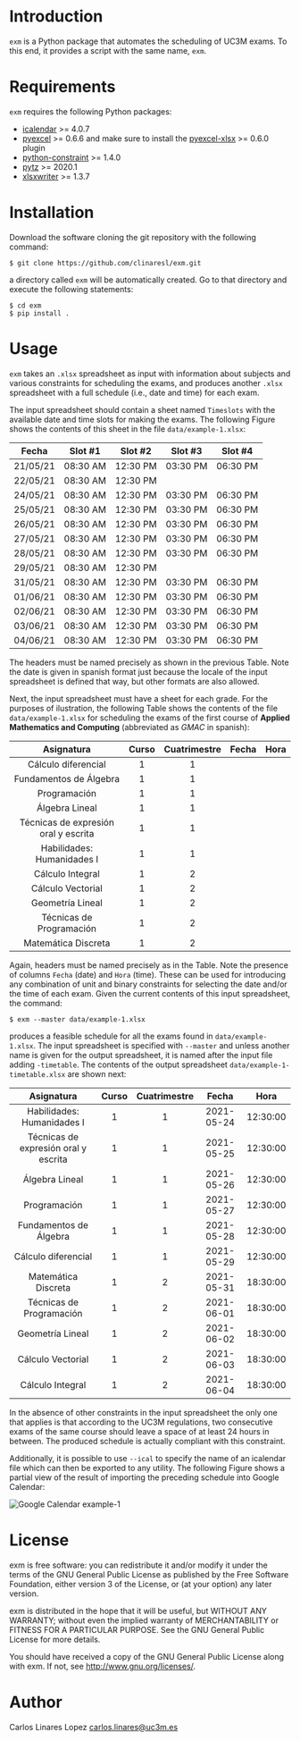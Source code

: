 # Introduction #

``exm`` is a Python package that automates the scheduling of UC3M exams. To this
end, it provides a script with the same name, `exm`.


# Requirements #

``exm`` requires the following Python packages:

* [icalendar](https://pypi.org/project/icalendar/) >= 4.0.7
* [pyexcel](https://pypi.org/project/pyexcel/) >= 0.6.6
  and make sure to install the [pyexcel-xlsx](https://pypi.org/project/pyexcel-xlsx/) >= 0.6.0 plugin
* [python-constraint](https://pypi.org/project/python-constraint/) >= 1.4.0
* [pytz](https://pypi.org/project/pytz/) >= 2020.1
* [xlsxwriter](https://pypi.org/project/XlsxWriter/) >= 1.3.7


# Installation #

Download the software cloning the git repository with the following command:

    $ git clone https://github.com/clinaresl/exm.git

a directory called `exm` will be automatically created. Go to that directory
and execute the following statements:

    $ cd exm
    $ pip install .


# Usage #

`exm` takes an `.xlsx` spreadsheet as input with information about subjects and
various constraints for scheduling the exams, and produces another `.xlsx`
spreadsheet with a full schedule (i.e., date and time) for each exam. 

The input spreadsheet should contain a sheet named `Timeslots` with the
available date and time slots for making the exams. The following Figure shows
the contents of this sheet in the file `data/example-1.xlsx`:

| Fecha | Slot #1 | Slot #2 | Slot #3 | Slot #4 |
|:-----:|:-------:|:-------:|:-------:|:-------:|
|21/05/21 | 08:30 AM | 12:30 PM | 03:30 PM | 06:30 PM |
|22/05/21 | 08:30 AM |12:30 PM | | |
|24/05/21 | 08:30 AM | 12:30 PM | 03:30 PM | 06:30 PM |
|25/05/21 | 08:30 AM | 12:30 PM | 03:30 PM | 06:30 PM |
|26/05/21 | 08:30 AM | 12:30 PM | 03:30 PM | 06:30 PM |
|27/05/21 | 08:30 AM | 12:30 PM | 03:30 PM | 06:30 PM |
|28/05/21 | 08:30 AM | 12:30 PM | 03:30 PM | 06:30 PM |
|29/05/21 | 08:30 AM | 12:30 PM | | |
|31/05/21 | 08:30 AM | 12:30 PM | 03:30 PM | 06:30 PM |
|01/06/21 | 08:30 AM | 12:30 PM | 03:30 PM | 06:30 PM |
|02/06/21 | 08:30 AM | 12:30 PM | 03:30 PM | 06:30 PM |
|03/06/21 | 08:30 AM | 12:30 PM | 03:30 PM | 06:30 PM |
|04/06/21 | 08:30 AM | 12:30 PM | 03:30 PM | 06:30 PM |

The headers must be named precisely as shown in the previous Table. Note the
date is given in spanish format just because the locale of the input spreadsheet
is defined that way, but other formats are also allowed.

Next, the input spreadsheet must have a sheet for each grade. For the purposes
of ilustration, the following Table shows the contents of the file
`data/example-1.xlsx` for scheduling the exams of the first course of **Applied
Mathematics and Computing** (abbreviated as *GMAC* in spanish):

| Asignatura | Curso | Cuatrimestre |Fecha | Hora |
|:----------:|:-----:|:------------:|:----:|:----:|
|Cálculo diferencial | 1 | 1 |  | |
|Fundamentos de Álgebra | 1 |1 | | |
|Programación | 1 | 1 | | |
| Álgebra Lineal | 1 | 1 | | |
| Técnicas de expresión oral y escrita | 1 | 1 | |
|Habilidades: Humanidades I | 1 | 1 | |
| Cálculo Integral | 1 | 2 | | |
| Cálculo Vectorial | 1 | 2 | | |
| Geometría Lineal | 1 | 2 | | |
| Técnicas de Programación | 1 | 2 | | |
| Matemática Discreta | 1 | 2 | | |

Again, headers must be named precisely as in the Table. Note the presence of
columns `Fecha` (date) and `Hora` (time). These can be used for introducing any
combination of unit and binary constraints for selecting the date and/or the
time of each exam. Given the current contents of this input spreadsheet, the
command:

```Shell
$ exm --master data/example-1.xlsx
```

produces a feasible schedule for all the exams found in `data/example-1.xlsx`.
The input spreadsheet is specified with `--master` and unless another name is
given for the output spreadsheet, it is named after the input file adding
`-timetable`. The contents of the output spreadsheet
`data/example-1-timetable.xlsx` are shown next:

| Asignatura | Curso | Cuatrimestre |Fecha | Hora |
|:----------:|:-----:|:------------:|:----:|:----:|
| Habilidades: Humanidades I | 1 | 1 | 2021-05-24 | 12:30:00 |
| Técnicas de expresión oral y escrita | 1 | 1 | 2021-05-25 | 12:30:00 |
| Álgebra Lineal | 1 | 1 | 2021-05-26 | 12:30:00 |
| Programación | 1 | 1 | 2021-05-27 | 12:30:00 |
| Fundamentos de Álgebra | 1 | 1 | 2021-05-28 | 12:30:00 |
| Cálculo diferencial | 1 | 1 | 2021-05-29 | 12:30:00 |
| Matemática Discreta | 1 | 2 | 2021-05-31 | 18:30:00 |
| Técnicas de Programación | 1 | 2 | 2021-06-01 | 18:30:00 |
| Geometría Lineal | 1 | 2 | 2021-06-02 | 18:30:00 |
| Cálculo Vectorial | 1 | 2 | 2021-06-03 | 18:30:00 |
| Cálculo Integral | 1 | 2 | 2021-06-04 | 18:30:00 |

In the absence of other constraints in the input spreadsheet the only one that
applies is that according to the UC3M regulations, two consecutive exams of the
same course should leave a space of at least 24 hours in between. The produced
schedule is actually compliant with this constraint.

Additionally, it is possible to use `--ical` to specify the name of an icalendar
file which can then be exported to any utility. The following Figure shows a
partial view of the result of importing the preceding schedule into Google
Calendar:

![Google Calendar example-1](https://github.com/clinaresl/exm/figs/example-1.png)


# License #

exm is free software: you can redistribute it and/or modify it
under the terms of the GNU General Public License as published by the
Free Software Foundation, either version 3 of the License, or (at your
option) any later version.

exm is distributed in the hope that it will be useful, but WITHOUT
ANY WARRANTY; without even the implied warranty of MERCHANTABILITY or
FITNESS FOR A PARTICULAR PURPOSE.  See the GNU General Public License
for more details.

You should have received a copy of the GNU General Public License
along with exm.  If not, see <http://www.gnu.org/licenses/>.


# Author #

Carlos Linares Lopez <carlos.linares@uc3m.es>
